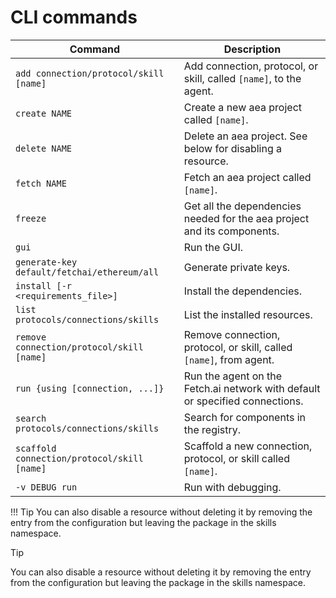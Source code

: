 # CLI commands

| Command                                     | Description                                                                  |
| ------------------------------------------- | ---------------------------------------------------------------------------- |
| `add connection/protocol/skill [name]`      | Add connection, protocol, or skill, called `[name]`, to the agent.           |
| `create NAME`                               | Create a new aea project called `[name]`.                                    |
| `delete NAME`                               | Delete an aea project. See below for disabling a resource.                   |
| `fetch NAME`                                | Fetch an aea project called `[name]`.                                        |
| `freeze`                                    | Get all the dependencies needed for the aea project and its components.      |
| `gui`                                       | Run the GUI.                                                                 |
| `generate-key default/fetchai/ethereum/all` | Generate private keys.                                                       |
| `install [-r <requirements_file>]`          | Install the dependencies.                                                    |
| `list protocols/connections/skills`         | List the installed resources.                                                |
| `remove connection/protocol/skill [name]`   | Remove connection, protocol, or skill, called `[name]`, from agent.          |
| `run {using [connection, ...]}`             | Run the agent on the Fetch.ai network with default or specified connections. |
| `search protocols/connections/skills`       | Search for components in the registry.                                       |
| `scaffold connection/protocol/skill [name]` | Scaffold a new connection, protocol, or skill called `[name]`.               |
| `-v DEBUG run`                              | Run with debugging.                                                          |

<!--
Command  | Description
---------| -----------------------------------------------------------------
`add connection/protocol/skill [name]`  | Add connection, protocol, or skill, called `[name]`, to the agent.
`create NAME` | Create a new aea project called `[name]`.
`delete NAME`  | Delete an aea project. See below for disabling a resource.
`deploy {using [connection, ...]}`  | Deploy the agent to a server and run it on the Fetch.ai network with default or specified connections.
`fetch NAME`   | Fetch an aea project called `[name]`.
`freeze`  | Get all the dependencies needed for the aea project and its components.
`gui`  | Run the GUI.
`generate-key default/fetchai/ethereum/all`  | Generate private keys.
`install [-r <requirements_file>]` | Install the dependencies.
`list protocols/connections/skills` |   List the installed resources.
`remove connection/protocol/skill [name]` | Remove connection, protocol, or skill, called `[name]`, from agent.
`run {using [connection, ...]}`  | Run the agent on the Fetch.ai network with default or specified connections.
`publish agent/connection/protocol/skill [name]` | Publish agent, connection, protocol, or skill called `[name]`.
`search protocols/connections/skills` | Search for components in the registry.
`scaffold connection/protocol/skill [name]`  | Scaffold a new connection, protocol, or skill called `[name]`.
`-v DEBUG run` | Run with debugging.
 -->

!!!	Tip
	You can also disable a resource without deleting it by removing the entry from the configuration but leaving the package in the skills namespace.

<div class="admonition tip">
  <p class="admonition-title">Tip</p>
  <p>You can also disable a resource without deleting it by removing the entry from the configuration but leaving the package in the skills namespace.</p>
</div>

<br />
